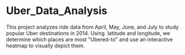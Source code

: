 # Uber_Data_Analysis
This project analyzes ride data from April, May, June, and July to study popular Uber destinations in 2014. Using  latitude and longitude, we determine which places are most "Ubered-to" and use an interactive heatmap to visually depict them.
